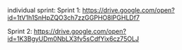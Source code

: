 individual sprint:
Sprint 1: https://drive.google.com/open?id=1tV1h1SnHpZQO3ch7zzGGPHO8lPGHLDf7

Sprint 2: https://drive.google.com/open?id=1K3BgyUDm0NbLX3fv5sCdfYix6cz75OLJ
